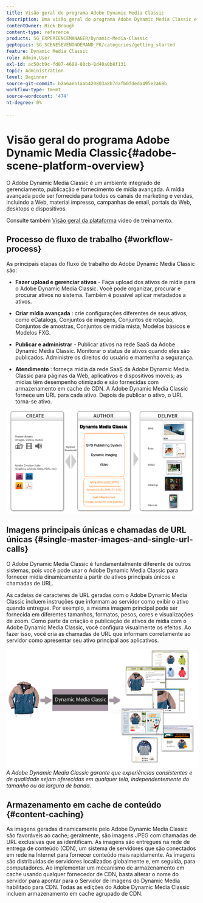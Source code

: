 ```yaml
---
title: Visão geral do programa Adobe Dynamic Media Classic
description: Uma visão geral do programa Adobe Dynamic Media Classic e de todo o processo de fluxo de trabalho.
contentOwner: Rick Brough
content-type: reference
products: SG_EXPERIENCEMANAGER/Dynamic-Media-Classic
geptopics: SG_SCENESEVENONDEMAND_PK/categories/getting_started
feature: Dynamic Media Classic
role: Admin,User
exl-id: ac50cb9c-fd87-4608-80cb-8d40a0b8f131
topic: Administration
level: Beginner
source-git-commit: b2a6aeb1aab420803a8b7dafb0fdeda495e2a69b
workflow-type: tm+mt
source-wordcount: '474'
ht-degree: 0%

---
```


# Visão geral do programa Adobe Dynamic Media Classic{#adobe-scene-platform-overview}

O Adobe Dynamic Media Classic é um ambiente integrado de gerenciamento, publicação e fornecimento de mídia avançada. A mídia avançada pode ser fornecida para todos os canais de marketing e vendas, incluindo a Web, material impresso, campanhas de email, portais da Web, desktops e dispositivos.

Consulte também [Visão geral da plataforma](https://s7d5.scene7.com/s7viewers/html5/VideoViewer.html?videoserverurl=https://s7d5.scene7.com/is/content/&amp;emailurl=https://s7d5.scene7.com/s7/emailFriend&amp;serverUrl=https://s7d5.scene7.com/is/image/&amp;config=Scene7SharedAssets/Universal_HTML5_Video&amp;contenturl=https://s7d5.scene7.com/skins/&amp;asset=S7tutorials/572_Platform%20Overview_converted%20renamed_Getting%20Started-AVS) vídeo de treinamento.

## Processo de fluxo de trabalho {#workflow-process}

As principais etapas do fluxo de trabalho do Adobe Dynamic Media Classic são:

* **Fazer upload e gerenciar ativos** - Faça upload dos ativos de mídia para o Adobe Dynamic Media Classic. Você pode organizar, procurar e procurar ativos no sistema. Também é possível aplicar metadados a ativos.

* **Criar mídia avançada** : crie configurações diferentes de seus ativos, como eCatalogs, Conjuntos de imagens, Conjuntos de rotação, Conjuntos de amostras, Conjuntos de mídia mista, Modelos básicos e Modelos FXG.

* **Publicar e administrar** - Publicar ativos na rede SaaS da Adobe Dynamic Media Classic. Monitorar o status de ativos quando eles são publicados. Administre os direitos do usuário e mantenha a segurança.

* **Atendimento** : forneça mídia da rede SaaS da Adobe Dynamic Media Classic para páginas da Web, aplicativos e dispositivos móveis; as mídias têm desempenho otimizado e são fornecidas com armazenamento em cache de CDN. A Adobe Dynamic Media Classic fornece um URL para cada ativo. Depois de publicar o ativo, o URL torna-se ativo.

![O processo de fluxo de trabalho Adobe Dynamic Media Classic](/help/using/assets/gs_workflow.png)

## Imagens principais únicas e chamadas de URL únicas {#single-master-images-and-single-url-calls}

O Adobe Dynamic Media Classic é fundamentalmente diferente de outros sistemas, pois você pode usar o Adobe Dynamic Media Classic para fornecer mídia dinamicamente a partir de ativos principais únicos e chamadas de URL.

As cadeias de caracteres de URL geradas com o Adobe Dynamic Media Classic incluem instruções que informam ao servidor como exibir o ativo quando entregue. Por exemplo, a mesma imagem principal pode ser fornecida em diferentes tamanhos, formatos, pesos, cores e visualizações de zoom. Como parte da criação e publicação de ativos de mídia com o Adobe Dynamic Media Classic, você configura visualmente os efeitos. Ao fazer isso, você cria as chamadas de URL que informam corretamente ao servidor como apresentar seu ativo principal aos aplicativos.

![O Adobe Dynamic Media Classic pode fornecer a mesma imagem principal a diferentes mídias em diferentes tamanhos e formatos.](/help/using/assets/gs_dynamic_publishing.png)
*A Adobe Dynamic Media Classic garante que experiências consistentes e de qualidade sejam oferecidas em qualquer tela, independentemente do tamanho ou da largura de banda.*

## Armazenamento em cache de conteúdo {#content-caching}

As imagens geradas dinamicamente pelo Adobe Dynamic Media Classic são favoráveis ao cache; geralmente, são imagens JPEG com chamadas de URL exclusivas que as identificam. As imagens são entregues na rede de entrega de conteúdo (CDN), um sistema de servidores que são conectados em rede na Internet para fornecer conteúdo mais rapidamente. As imagens são distribuídas de servidores localizados globalmente e, em seguida, para computadores. Ao implementar um mecanismo de armazenamento em cache usando qualquer fornecedor de CDN, basta alterar o nome do servidor para apontar para o Servidor de imagens do Dynamic Media habilitado para CDN. Todas as edições do Adobe Dynamic Media Classic incluem armazenamento em cache agrupado de CDN.
